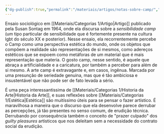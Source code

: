 ```yaml
---
{"dg-publish":true,"permalink":"/materiais/artigos/notas-sobre-camp/","noteIcon":""}
---
```


Ensaio sociológico em [[Materiais/Categorias 1/Artigo\|Artigo]] publicado pela Susan Sontag em 1964, onde ela discursa sobre a *sensibilidade camp* (um tipo particular de sensibilidade que é fortemente presente na cultura lgbt do século XX e posterior). Nesse ensaio, ela recorrentemente percebe o Camp como uma perspectiva estética do mundo, onde os objetos que compõem a realidade são representações de si mesmos, como adereços estéticos que se expoem como metáforas de um material que é mais representação que materia. O gosto camp, nesse sentido, é aquele que abraça a artificialidade e a caricatura, por também a perceber para além de si mesmo. A arte camp é extravagante e, em casos, ingênua. Marcada por uma presunção de seriedade genuina, mas que é tão ambiciosa e insustentável que não pode ser de fato levada a sério.

É uma peça interessantissima de [[Materiais/Categorias 1/Historia da Arte\|Historia da Arte]], e suas reflexões sobre [[Materiais/Categorias 1/Estética\|Estética]] são muitíssimo úteis para se pensar o fazer artístico.
É maravilhosa a maneira que o discurso que ela desenvolve parece derrubar as percepções, já tão presentes no senso comum, de erudição técnica. Derrubando por consequência também o conceito de "prazer culpado" dos *guilty pleasures* artisticos que nos deleitam sem a necessidade do contrato social da erudição.